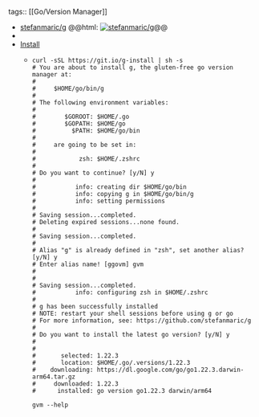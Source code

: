 tags:: [[Go/Version Manager]]

- [stefanmaric/g](https://github.com/stefanmaric/g)
  @@html: <a href="https://github.com/stefanmaric/g/"><img src="https://github-readme-stats-astronomer.vercel.app/api/pin/?username=stefanmaric&repo=g&theme=tokyonight" alt="stefanmaric/g"/></a>@@
-
- [Install](https://github.com/stefanmaric/g#single-line-installation)
	- ```shell
	  curl -sSL https://git.io/g-install | sh -s
	  # You are about to install g, the gluten-free go version manager at:
	  #
	  #     $HOME/go/bin/g
	  #
	  # The following environment variables:
	  #
	  #        $GOROOT: $HOME/.go
	  #        $GOPATH: $HOME/go
	  #          $PATH: $HOME/go/bin
	  #
	  #     are going to be set in:
	  #
	  #            zsh: $HOME/.zshrc
	  #
	  # Do you want to continue? [y/N] y
	  #
	  #           info: creating dir $HOME/go/bin
	  #           info: copying g in $HOME/go/bin/g
	  #           info: setting permissions
	  #
	  # Saving session...completed.
	  # Deleting expired sessions...none found.
	  #
	  # Saving session...completed.
	  #
	  # Alias "g" is already defined in "zsh", set another alias? [y/N] y
	  # Enter alias name! [ggovm] gvm
	  #
	  #
	  # Saving session...completed.
	  #           info: configuring zsh in $HOME/.zshrc
	  #
	  # g has been successfully installed
	  # NOTE: restart your shell sessions before using g or go
	  # For more information, see: https://github.com/stefanmaric/g
	  #
	  # Do you want to install the latest go version? [y/N] y
	  #
	  #
	  #       selected: 1.22.3
	  #       location: $HOME/.go/.versions/1.22.3
	  #    downloading: https://dl.google.com/go/go1.22.3.darwin-arm64.tar.gz
	  #     downloaded: 1.22.3
	  #      installed: go version go1.22.3 darwin/arm64
	  
	  gvm --help
	  ```